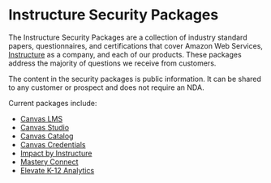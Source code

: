 # Instructure Security Packages
The Instructure Security Packages are a collection of industry standard papers, questionnaires, and certifications that cover Amazon Web Services, [Instructure](https://www.instructure.com/) as a company, and each of our products. These packages address the majority of questions we receive from customers.

The content in the security packages is public information. It can be shared to any customer or prospect and does not require an NDA.

Current packages include:
- [Canvas LMS](https://inst.bid/canvas/lms/dl)
- [Canvas Studio](https://inst.bid/canvas/studio/dl)
- [Canvas Catalog](https://inst.bid/canvas/catalog/dl)
- [Canvas Credentials](https://inst.bid/canvas/credentials/dl)
- [Impact by Instructure](https://inst.bid/impact/dl)
- [Mastery Connect](https://inst.bid/mastery/connect/dl)
- [Elevate K-12 Analytics](https://inst.bid/elevate/k12analytics/dl)
